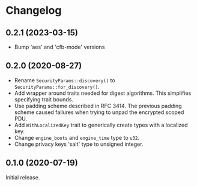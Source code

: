 # Changelog

## 0.2.1 (2023-03-15)

* Bump 'aes' and 'cfb-mode' versions

## 0.2.0 (2020-08-27)

* Rename `SecurityParams::discovery()` to `SecurityParams::for_discovery()`.
* Add wrapper around traits needed for digest algorithms. This simplifies specifying trait bounds.
* Use padding scheme described in RFC 3414. The previous padding scheme caused failures when trying to unpad the
  encrypted scoped PDU.
* Add `WithLocalizedKey` trait to generically create types with a localized key.
* Change `engine_boots` and `engine_time` type to `u32`.
* Change privacy keys 'salt' type to unsigned integer.

## 0.1.0 (2020-07-19)

Initial release.
